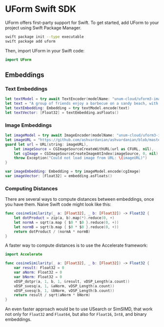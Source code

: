 # UForm Swift SDK

UForm offers first-party support for Swift.
To get started, add UForm to your project using Swift Package Manager.

```bash
swift package init --type executable
swift package add uform
```

Then, import UForm in your Swift code:

```swift
import UForm
```

## Embeddings

### Text Embeddings

```swift
let textModel = try await TextEncoder(modelName: "unum-cloud/uform3-image-text-english-small")
let text = "A group of friends enjoy a barbecue on a sandy beach, with one person grilling over a large black grill, while the other sits nearby, laughing and enjoying the camaraderie."
let textEmbedding: Embedding = try textModel.encode(text)
let textVector: [Float32] = textEmbedding.asFloats()
```

### Image Embeddings

```swift
let imageModel = try await ImageEncoder(modelName: "unum-cloud/uform3-image-text-english-small")
let imageURL = "https://github.com/ashvardanian/ashvardanian/blob/master/demos/bbq-on-beach.jpg?raw=true"
guard let url = URL(string: imageURL),
    let imageSource = CGImageSourceCreateWithURL(url as CFURL, nil),
    let cgImage = CGImageSourceCreateImageAtIndex(imageSource, 0, nil) {
    throw Exception("Could not load image from URL: \(imageURL)")
}

var imageEmbedding: Embedding = try imageModel.encode(cgImage)
var imageVector: [Float32] = embedding.asFloats()
```

### Computing Distances

There are several ways to compute distances between embeddings, once you have them.
Naive Swift code might look like this:

```swift
func cosineSimilarity(_ a: [Float32], _ b: [Float32]) -> Float32 {
    let dotProduct = zip(a, b).map(*).reduce(0, +)
    let normA = sqrt(a.map { $0 * $0 }.reduce(0, +))
    let normB = sqrt(b.map { $0 * $0 }.reduce(0, +))
    return dotProduct / (normA * normB)
}
```

A faster way to compute distances is to use the Accelerate framework:

```swift
import Accelerate

func cosineSimilarity(_ a: [Float32], _ b: [Float32]) -> Float32 {
    var result: Float32 = 0
    var aNorm: Float32 = 0
    var bNorm: Float32 = 0
    vDSP_dotpr(a, 1, b, 1, &result, vDSP_Length(a.count))
    vDSP_svesq(a, 1, &aNorm, vDSP_Length(a.count))
    vDSP_svesq(b, 1, &bNorm, vDSP_Length(b.count))
    return result / sqrt(aNorm * bNorm)
}
```

An even faster approach would be to use USearch or SimSIMD, that work not only for `Float32` and `Float64`, but also for `Float16`, `Int8`, and binary embeddings.
